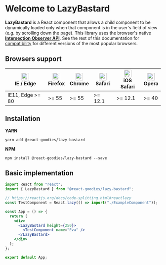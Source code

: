 # Welcome to LazyBastard

**LazyBastard** is a React component that allows a child component to
be dynamically loaded only when that component is in the user's field of view (e.g. by
scrolling down the page). This library uses the browser's native **<a href="https://developer.mozilla.org/en-US/docs/Web/API/Intersection_Observer_API" target="_blank">Intersection Observer API</a>**. See the rest of this documentation for <a href="#compatibility">compatibility</a> for different versions of the most popular browsers.

## Browsers support

<span id="compatibility" />

| [<img src="https://raw.githubusercontent.com/alrra/browser-logos/master/src/edge/edge_48x48.png" alt="IE / Edge" width="24px" height="24px" />](http://godban.github.io/browsers-support-badges/)<br/>IE / Edge | [<img src="https://raw.githubusercontent.com/alrra/browser-logos/master/src/firefox/firefox_48x48.png" alt="Firefox" width="24px" height="24px" />](http://godban.github.io/browsers-support-badges/)<br/>Firefox | [<img src="https://raw.githubusercontent.com/alrra/browser-logos/master/src/chrome/chrome_48x48.png" alt="Chrome" width="24px" height="24px" />](http://godban.github.io/browsers-support-badges/)<br/>Chrome | [<img src="https://raw.githubusercontent.com/alrra/browser-logos/master/src/safari/safari_48x48.png" alt="Safari" width="24px" height="24px" />](http://godban.github.io/browsers-support-badges/)<br/>Safari | [<img src="https://raw.githubusercontent.com/alrra/browser-logos/master/src/safari-ios/safari-ios_48x48.png" alt="iOS Safari" width="24px" height="24px" />](http://godban.github.io/browsers-support-badges/)<br/>iOS Safari | [<img src="https://raw.githubusercontent.com/alrra/browser-logos/master/src/opera/opera_48x48.png" alt="Opera" width="24px" height="24px" />](http://godban.github.io/browsers-support-badges/)<br/>Opera |
| --------------------------------------------------------------------------------------------------------------------------------------------------------------------------------------------------------------- | ----------------------------------------------------------------------------------------------------------------------------------------------------------------------------------------------------------------- | ------------------------------------------------------------------------------------------------------------------------------------------------------------------------------------------------------------- | ------------------------------------------------------------------------------------------------------------------------------------------------------------------------------------------------------------- | ----------------------------------------------------------------------------------------------------------------------------------------------------------------------------------------------------------------------------- | --------------------------------------------------------------------------------------------------------------------------------------------------------------------------------------------------------- |
| IE11, Edge >= 80                                                                                                                                                                                                | >= 55                                                                                                                                                                                                             | >= 55                                                                                                                                                                                                         | >= 12.1                                                                                                                                                                                                       | >= 12.1                                                                                                                                                                                                                       | >= 40                                                                                                                                                                                                     |

## Installation

**YARN**

```shell
yarn add @react-goodies/lazy-bastard
```

**NPM**

```shell
npm install @react-goodies/lazy-bastard --save
```

## Basic implementation

```jsx
import React from "react";
import { LazyBastard } from "@react-goodies/lazy-bastard";

// https://reactjs.org/docs/code-splitting.html#reactlazy
const TestComponent = React.lazy(() => import("./ExampleComponent"));

const App = () => {
  return (
    <div>
      <LazyBastard height={250}>
        <TestComponent name="Eva" />
      </LazyBastard>
    </div>
  );
};

export default App;
```
